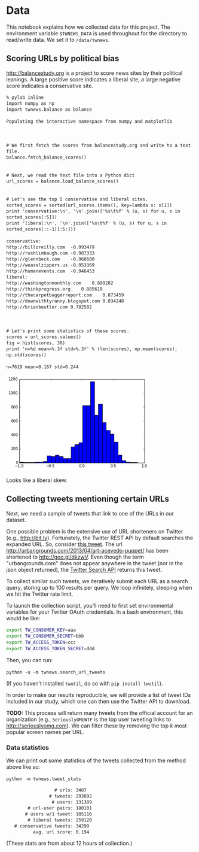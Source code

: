 
# Data

This notebook explains how we collected data for this project. The environment
variable `$TWNEWS_DATA` is used throughout for the directory to read/write data.
We set it to `/data/twnews`.

## Scoring URLs by political bias

<http://balancestudy.org> is a project to score news sites by their political
leanings. A large positive score indicates a liberal site, a large negative
score indicates a conservative site.


    % pylab inline
    import numpy as np
    import twnews.balance as balance

    Populating the interactive namespace from numpy and matplotlib



    # We first fetch the scores from balancestudy.org and write to a text file.
    balance.fetch_balance_scores()


    # Next, we read the text file into a Python dict
    url_scores = balance.load_balance_scores()


    # Let's see the top 5 conservative and liberal sites.
    sorted_scores = sorted(url_scores.items(), key=lambda x: x[1])
    print 'conservative:\n', '\n'.join(['%s\t%f' % (u, s) for u, s in sorted_scores[:5]])
    print 'liberal:\n', '\n'.join(['%s\t%f' % (u, s) for u, s in sorted_scores[::-1][:5:]])

    conservative:
    http://billoreilly.com	-0.993479
    http://rushlimbaugh.com	-0.987333
    http://glennbeck.com	-0.968680
    http://weaselzippers.us	-0.953369
    http://humanevents.com	-0.946453
    liberal:
    http://washingtonmonthly.com	0.890282
    http://thinkprogress.org	0.885619
    http://thecarpetbaggerreport.com	0.873459
    http://downwithtyranny.blogspot.com	0.834248
    http://brianbeutler.com	0.782582



    # Let's print some statistics of these scores.
    scores = url_scores.values()
    fig = hist(scores, 30)
    print 'n=%d mean=%.3f std=%.3f' % (len(scores), np.mean(scores), np.std(scores))

    n=7619 mean=0.167 std=0.244



![png](data_files/data_6_1.png)


Looks like a liberal skew.

## Collecting tweets mentioning certain URLs

Next, we need a sample of tweets that link to one of the URLs in our dataset.

One possible problem is the extensive use of URL shorteners on Twitter (e.g.,
<http://bit.ly>). Fortunately, the Twitter REST API by default searches the
expanded URL. So, consider [this
tweet](https://twitter.com/JohnGaltTx/status/454061949135769601). The url
<http://urbangrounds.com/2013/04/art-acevedo-puppet/> has been shortened to
<http://goo.gl/dkzwV>. Even though the term "urbangrounds.com" does not appear
anywhere in the tweet (nor in the json object returned), the [Twitter Search
API](https://dev.twitter.com/docs/api/1.1/get/search/tweets) returns this tweet.

To collect similar such tweets, we iteratively submit each URL as a search
query, storing up to 100 results per query. We loop infinitely, sleeping when we
hit the Twitter rate limit.

To launch the collection script, you'll need to first set environmental
variables for your Twitter OAuth credentials. In a bash environment, this would
be like:

```bash
export TW_CONSUMER_KEY=aaa
export TW_CONSUMER_SECRET=bbb
export TW_ACCESS_TOKEN=ccc
export TW_ACCESS_TOKEN_SECRET=ddd
```

Then, you can run:

`python -u -m twnews.search_url_tweets`

(If you haven't installed `twutil`, do so with `pip install twutil`).

In order to make our results reproducible, we will provide a list of tweet IDs
included in our study, which one can then use the Twitter API to download.

**TODO:** This process will return many tweets from the official account for an
organization (e.g., `SeriouslyOMGWTF` is the top user tweeting links to
<http://seriouslyomg.com>). We can filter these by removing the top *k* most
popular screen names per URL.

### Data statistics

We can print out some statistics of the tweets collected from the method above
like so:

`python -m twnews.tweet_stats`

```
                  # urls: 3407
                # tweets: 293892
                 # users: 131389
        # url-user pairs: 180101
       # users w/1 tweet: 105116
        # liberal tweets: 259120
   # conservative tweets: 34290
          avg. url score: 0.194
```

(These stats are from about 12 hours of collection.)
